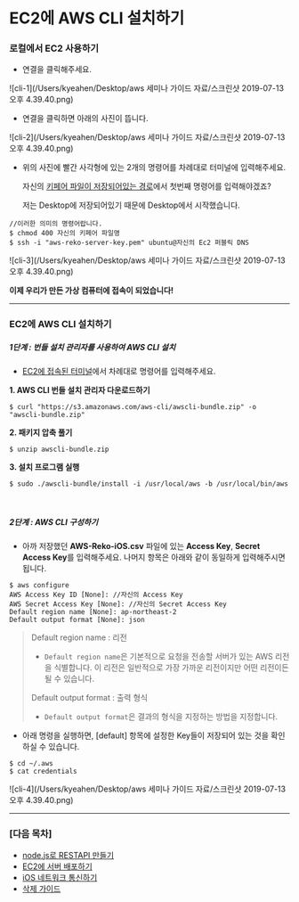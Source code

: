 # EC2에 AWS CLI 설치하기

### 로컬에서 EC2 사용하기

- 연결을 클릭해주세요.

![cli-1](/Users/kyeahen/Desktop/aws 세미나 가이드 자료/스크린샷 2019-07-13 오후 4.39.40.png)

- 연결을 클릭하면 아래의 사진이 뜹니다.

![cli-2](/Users/kyeahen/Desktop/aws 세미나 가이드 자료/스크린샷 2019-07-13 오후 4.39.40.png)

- 위의 사진에 빨간 사각형에 있는 2개의 명령어를 차례대로 터미널에 입력해주세요.

  자신의 <u>키페어 파일이 저장되어있는 경로</u>에서 첫번째 명령어를 입력해야겠죠?

  저는 Desktop에 저장되어있기 때문에 Desktop에서 시작했습니다.

```
//이러한 의미의 명령어랍니다.
$ chmod 400 자신의 키페어 파일명
$ ssh -i "aws-reko-server-key.pem" ubuntu@자신의 Ec2 퍼블릭 DNS
```

![cli-3](/Users/kyeahen/Desktop/aws 세미나 가이드 자료/스크린샷 2019-07-13 오후 4.39.40.png)

**이제 우리가 만든 가상 컴퓨터에 접속이 되었습니다!**

----------

### EC2에 AWS CLI 설치하기

##### 1단계 : 번들 설치 관리자를 사용하여 AWS CLI 설치

* <u>EC2에 접속된 터미널</u>에서 차례대로 명령어를 입력해주세요.

**1.  AWS CLI 번들 설치 관리자 다운로드하기**

```
$ curl "https://s3.amazonaws.com/aws-cli/awscli-bundle.zip" -o "awscli-bundle.zip"
```

**2. 패키지 압축 풀기**

```
$ unzip awscli-bundle.zip
```

**3. 설치 프로그램 실행**

```
$ sudo ./awscli-bundle/install -i /usr/local/aws -b /usr/local/bin/aws
```

<br/>

##### 2단계 : AWS CLI 구성하기

- 아까 저장했던 **AWS-Reko-iOS.csv** 파일에 있는 **Access Key**, **Secret Access Key**를 입력해주세요. 나머지 항목은 아래와 같이 동일하게 입력해주시면 됩니다.

```
$ aws configure
AWS Access Key ID [None]: //자신의 Access Key
AWS Secret Access Key [None]: //자신의 Secret Access Key
Default region name [None]: ap-northeast-2
Default output format [None]: json
```

> Default region name : 리전
>
> - `Default region name`은 기본적으로 요청을 전송할 서버가 있는 AWS 리전을 식별합니다. 이 리전은 일반적으로 가장 가까운 리전이지만 어떤 리전이든 될 수 있습니다. 
>
> Default output format : 출력 형식
>
> - `Default output format`은 결과의 형식을 지정하는 방법을 지정합니다.



- 아래 명령을 실행하면, [default] 항목에 설정한 Key들이 저장되어 있는 것을 확인하실 수 있습니다.

```
$ cd ~/.aws
$ cat credentials
```

![cli-4](/Users/kyeahen/Desktop/aws 세미나 가이드 자료/스크린샷 2019-07-13 오후 4.39.40.png)

-----------------------

### [다음 목차]

- [node.js로 RESTAPI 만들기]()
- [EC2에 서버 배포하기]()
- [iOS 네트워크 통신하기]()
- [삭제 가이드]()